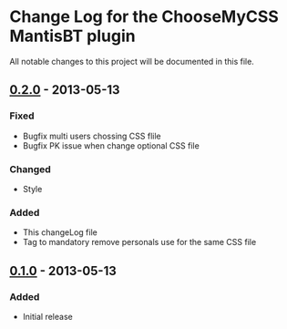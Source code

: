 # Change Log for the ChooseMyCSS MantisBT plugin

All notable changes to this project will be documented in this file.


## [0.2.0] - 2013-05-13

### Fixed

- Bugfix multi users chossing CSS flile
- Bugfix PK issue when change optional CSS file

### Changed

- Style

### Added

- This changeLog file
- Tag to mandatory remove personals use for the same CSS file


## [0.1.0] - 2013-05-13

### Added

- Initial release


[Unreleased]: https://github.com/Association-Cocktail/ChooseMyCSS/compare/0.2.0...HEAD

[0.2.0]: https://github.com/Association-Cocktail/ChooseMyCSS/compare/0.1.0...0.2.0
[0.1.0]: https://github.com/Association-Cocktail/ChooseMyCSS/compare/9235a1ce92046a3e5f5aaa4278b3070654935d72...0.1.0
